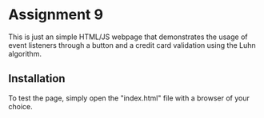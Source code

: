 # Assignment 9

This is just an simple HTML/JS webpage that demonstrates the usage of event listeners through a button and a credit card validation using the Luhn algorithm.

## Installation

To test the page, simply open the "index.html" file with a browser of your choice. 
